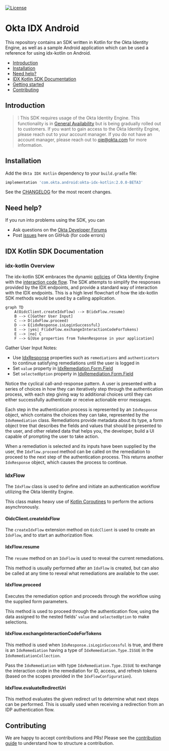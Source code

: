 [![License](https://img.shields.io/badge/License-Apache%202.0-blue.svg)](https://opensource.org/licenses/Apache-2.0)

# Okta IDX Android

This repository contains an SDK written in Kotlin for the Okta Identity Engine, as well as a sample Android application which can be used a reference for using
idx-kotlin on Android.

* [Introduction](#introduction)
* [Installation](#installation)
* [Need help?](#need-help)
* [IDX Kotlin SDK Documentation](#idx-kotlin-sdk-documentation)
* [Getting started](#installation--running-the-app)
* [Contributing](#contributing)

## Introduction
> :grey_exclamation: This SDK requires usage of the Okta Identity Engine.
This functionality is in [General Availability](https://developer.okta.com/docs/reference/releases-at-okta/#general-availability-ga) but is being gradually rolled out to customers. If you want to gain access to the Okta Identity Engine, please reach out to your account manager. If you
do not have an account manager, please reach out to oie@okta.com for more information.

## Installation

Add the `Okta IDX Kotlin` dependency to your `build.gradle` file:

```gradle
implementation 'com.okta.android:okta-idx-kotlin:2.0.0-BETA3'
```

See the [CHANGELOG](CHANGELOG.md) for the most recent changes.

## Need help?

If you run into problems using the SDK, you can

* Ask questions on the [Okta Developer Forums][devforum]
* Post [issues][github-issues] here on GitHub (for code errors)

## IDX Kotlin SDK Documentation

### idx-kotlin Overview

The idx-kotlin SDK embraces the dynamic [policies][dev-docs-policies] of Okta Identity Engine with the [interaction code flow][dev-docs-interaction-code-flow].
The SDK attempts to simplify the responses provided by the IDX endpoints, and provide a standard way of interaction with the IDX endpoints.
This is a high level flowchart of how the idx-kotlin SDK methods would be used by a calling application.

```mermaid
graph TD
    A(OidcClient.createIdxFlow) --> B(idxFlow.resume)
    B --> C[Gather User Input]
    C --> D(idxFlow.proceed)
    D --> E{idxResponse.isLoginSuccessful}
    E --> |yes| F(idxFlow.exchangeInteractionCodeForTokens)
    E --> |no| C
    F --> G[Use properties from TokenResponse in your application]
```

Gather User Input Notes:
- Use [IdxResponse](idx-kotlin/src/main/java/com/okta/idx/kotlin/dto/IdxResponse.kt) properties such as `remediations` and `authenticators` to continue satisfying remediations until the user is logged in
- Set `value` property in [IdxRemediation.Form.Field](idx-kotlin/src/main/java/com/okta/idx/kotlin/dto/IdxRemediation.kt)
- Set `selectedOption` property in [IdxRemediation.Form.Field](idx-kotlin/src/main/java/com/okta/idx/kotlin/dto/IdxRemediation.kt)

Notice the cyclical call-and-response pattern. A user is presented with a series of choices in how they can iteratively step through the authentication process, with each step giving way to additional choices until they can either successfully authenticate or receive actionable error messages.

Each step in the authentication process is represented by an `IdxResponse` object, which contains the choices they can take, represented by the `IdxRemediation` class. Remediations provide metadata about its type, a form object tree that describes the fields and values that should be presented to the user, and other related data that helps you, the developer, build a UI capable of prompting the user to take action.

When a remediation is selected and its inputs have been supplied by the user, the `IdxFlow.proceed` method can be called on the remediation to proceed to the next step of the authentication process. This returns another `IdxResponse` object, which causes the process to continue.

### IdxFlow

The `IdxFlow` class is used to define and initiate an authentication workflow utilizing the Okta Identity Engine.

This class makes heavy use of [Kotlin Coroutines][kotlin-coroutines] to perform the actions asynchronously.

#### OidcClient.createIdxFlow
The `createIdxFlow` extension method on `OidcClient` is used to create an `IdxFlow`, and to start an authorization flow.

#### IdxFlow.resume
The `resume` method on an `IdxFlow` is used to reveal the current remediations.

This method is usually performed after an `IdxFlow` is created, but can also be called at any time to reveal what remediations are available to the user.

#### IdxFlow.proceed
Executes the remediation option and proceeds through the workflow using the supplied form parameters.

This method is used to proceed through the authentication flow, using the data assigned to the nested fields' `value` and `selectedOption` to make selections.

#### IdxFlow.exchangeInteractionCodeForTokens
This method is used when `IdxResponse.isLoginSuccessful` is true, and there is an `IdxRemediation` having a type of `IdxRemediation.Type.ISSUE` in the `IdxRemediationCollection`.

Pass the `IdxRemediation` with type `IdxRemediation.Type.ISSUE` to exchange the interaction code in the remediation for ID, access, and refresh tokens (based on the scopes provided in the `IdxFlowConfiguration`).

#### IdxFlow.evaluateRedirectUri
This method evaluates the given redirect url to determine what next steps can be performed.
This is usually used when receiving a redirection from an IDP authentication flow.

## Contributing

We are happy to accept contributions and PRs! Please see the [contribution guide](CONTRIBUTING.md) to understand how to structure a contribution.

[devforum]: https://devforum.okta.com/
[github-issues]: https://github.com/okta/okta-idx-android/issues
[dev-docs-policies]: https://developer.okta.com/docs/concepts/policies/#how-policies-work
[dev-docs-interaction-code-flow]: https://developer.okta.com/docs/concepts/interaction-code/#the-interaction-code-flow
[kotlin-coroutines]: https://kotlinlang.org/docs/coroutines-basics.html

